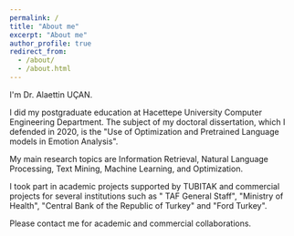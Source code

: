 ```yaml
---
permalink: /
title: "About me"
excerpt: "About me"
author_profile: true
redirect_from: 
  - /about/
  - /about.html
---
```


I'm Dr. Alaettin UÇAN.

I did my postgraduate education at Hacettepe University Computer Engineering Department. The subject of my doctoral dissertation, which I defended in 2020, is the "Use of Optimization and Pretrained Language models in Emotion Analysis".

My main research topics are Information Retrieval, Natural Language Processing, Text Mining, Machine Learning, and Optimization. 

I took part in academic projects supported by TUBITAK and commercial projects for several institutions such as " TAF General Staff", "Ministry of Health", "Central Bank of the Republic of Turkey" and "Ford Turkey".

Please contact me for academic and commercial collaborations.
